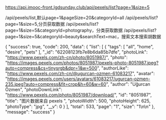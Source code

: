 https://api.imooc-front.lgdsunday.club/api/pexels/list?page=1&size=5


/api/pexels/list,默认page=1&pageSize=20&categoryId=all
/api/pexels/list?page=1&size=5,分页获取数据
/api/pexels/list?page=1&size=5&categoryId=photography，分类获取数据
/api/pexels/list?page=1&size=5&categoryId=beauty&searchText=mac，搜索文本搜索胡数据

{
    "success": true,
    "code": 200,
    "data": {
        "list": [
            {
                "tags": [
                    "all",
                    "home",
                    "desire",
                    "pets"
                ],
                "_id": "62208123fb7e8b6da85b7dfe",
                "photoLink": "https://www.pexels.com/zh-cn/photo/8051987/",
                "photo": "https://images.pexels.com/photos/8051987/pexels-photo-8051987.jpeg?auto=compress&cs=tinysrgb&dpr=1&w=500",
                "authorLike": "https://www.pexels.com/zh-cn/@ugurcan-ozmen-61083217",
                "avatar": "https://images.pexels.com/users/avatars/61083217/ugurcan-ozmen-235.jpeg?auto=compress&fit=crop&h=60&w=60",
                "author": "Uğurcan Özmen",
                "photoDownLink": "https://www.pexels.com/photo/8051987/download/",
                "id": "8051987",
                "title": "图片数据来自 pexels ",
                "photoWidth": 500,
                "photoHeight": 625,
                "photoType": "jpg",
                "__v": 0
            }
        ],
        "total": 533,
        "page": "1",
        "size": "1\n\n"
    },
    "message": "success"
}